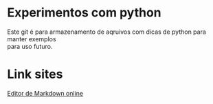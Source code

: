 # Experimentos com python

Este git é para armazenamento de aqruivos com dicas de python para manter exemplos<br>
para uso futuro.

# Link sites
[Editor de Markdown online](https://stackedit.io/app#)

